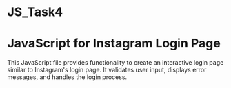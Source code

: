 # JS_Task4
# JavaScript for Instagram Login Page

This JavaScript file provides functionality to create an interactive login page similar to Instagram's login page. It validates user input, displays error messages, and handles the login process.

